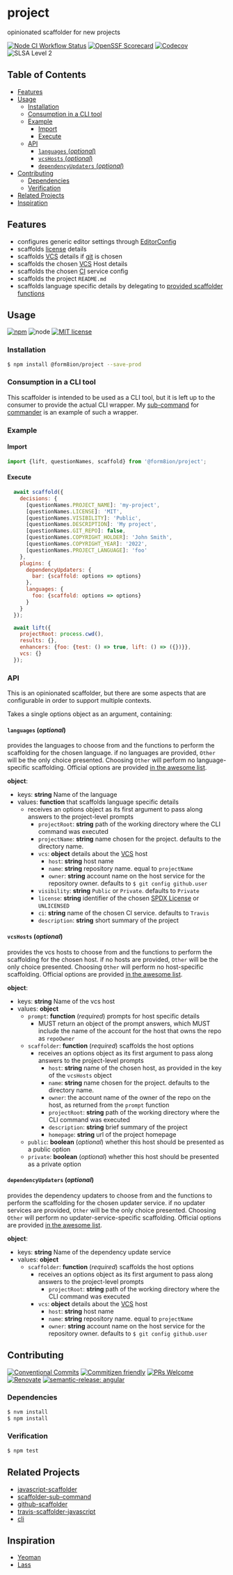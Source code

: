 # project

opinionated scaffolder for new projects

<!--status-badges start -->

[![Node CI Workflow Status][github-actions-ci-badge]][github-actions-ci-link]
[![OpenSSF Scorecard](https://api.securityscorecards.dev/projects/github.com/form8ion/project/badge)](https://securityscorecards.dev/viewer/?uri=github.com/form8ion/project)
[![Codecov][coverage-badge]][coverage-link]
![SLSA Level 2][slsa-badge]

<!--status-badges end -->

## Table of Contents

* [Features](#features)
* [Usage](#usage)
  * [Installation](#installation)
  * [Consumption in a CLI tool](#consumption-in-a-cli-tool)
  * [Example](#example)
    * [Import](#import)
    * [Execute](#execute)
  * [API](#api)
    * [`languages` (_optional_)](#languages-optional)
    * [`vcsHosts` (_optional_)](#vcshosts-optional)
    * [`dependencyUpdaters` (_optional_)](#dependencyupdaters-optional)
* [Contributing](#contributing)
  * [Dependencies](#dependencies)
  * [Verification](#verification)
* [Related Projects](#related-projects)
* [Inspiration](#inspiration)

## Features

* configures generic editor settings through [EditorConfig](http://editorconfig.org/)
* scaffolds [license](https://spdx.org/licenses/) details
* scaffolds [VCS](https://en.wikipedia.org/wiki/VCS) details if [git](https://git-scm.com/)
  is chosen
* scaffolds the chosen [VCS](https://en.wikipedia.org/wiki/VCS) Host details
* scaffolds the chosen [CI](https://en.wikipedia.org/wiki/Continuous_integration) service
  config
* scaffolds the project `README.md`
* scaffolds language specific details by delegating to
  [provided scaffolder functions](#languages-optional)

## Usage

<!--consumer-badges start -->

[![npm][npm-badge]][npm-link]
![node][node-badge]
[![MIT license][license-badge]][license-link]

<!--consumer-badges end -->

### Installation

```sh
$ npm install @form8ion/project --save-prod
```

### Consumption in a CLI tool

This scaffolder is intended to be used as a CLI tool, but it is left up to the
consumer to provide the actual CLI wrapper. My [sub-command](https://github.com/travi/scaffolder-sub-command)
for [commander](https://www.npmjs.com/package/commander) is an example of such
a wrapper.

### Example

#### Import

```javascript
import {lift, questionNames, scaffold} from '@form8ion/project';
```

#### Execute

```javascript
  await scaffold({
    decisions: {
      [questionNames.PROJECT_NAME]: 'my-project',
      [questionNames.LICENSE]: 'MIT',
      [questionNames.VISIBILITY]: 'Public',
      [questionNames.DESCRIPTION]: 'My project',
      [questionNames.GIT_REPO]: false,
      [questionNames.COPYRIGHT_HOLDER]: 'John Smith',
      [questionNames.COPYRIGHT_YEAR]: '2022',
      [questionNames.PROJECT_LANGUAGE]: 'foo'
    },
    plugins: {
      dependencyUpdaters: {
        bar: {scaffold: options => options}
      },
      languages: {
        foo: {scaffold: options => options}
      }
    }
  });

  await lift({
    projectRoot: process.cwd(),
    results: {},
    enhancers: {foo: {test: () => true, lift: () => ({})}},
    vcs: {}
  });
```

### API

This is an opinionated scaffolder, but there are some aspects that are
configurable in order to support multiple contexts.

Takes a single options object as an argument, containing:

#### `languages` (_optional_)

provides the languages to choose from and the functions to perform the
scaffolding for the chosen language. if no languages are provided, `Other` will
be the only choice presented. Choosing `Other` will perform no language-specific
scaffolding. Official options are provided [in the awesome list](https://github.com/form8ion/awesome#languages).

__object__:

* keys: __string__ Name of the language
* values: __function__ that scaffolds language specific details
  * receives an options object as its first argument to pass along answers to
    the project-level prompts
    * `projectRoot`: __string__ path of the working directory where the CLI
      command was executed
    * `projectName`: __string__ name chosen for the project. defaults to the
      directory name.
    * `vcs`: __object__ details about the [VCS](https://en.wikipedia.org/wiki/Version_control)
      host
      * `host`: __string__ host name
      * `name`: __string__ repository name. equal to `projectName`
      * `owner`: __string__ account name on the host service for the repository
        owner. defaults to `$ git config github.user`
    * `visibility`: __string__ `Public` or `Private`. defaults to `Private`
    * `license`: __string__ identifier of the chosen [SPDX License](https://spdx.org/licenses/)
      or `UNLICENSED`
    * `ci`: __string__ name of the chosen CI service. defaults to `Travis`
    * `description`: __string__ short summary of the project

#### `vcsHosts` (_optional_)

provides the vcs hosts to choose from and the functions to perform the
scaffolding for the chosen host. if no hosts are provided, `Other` will be the
only choice presented. Choosing `Other` will perform no host-specific
scaffolding. Official options are provided [in the awesome list](https://github.com/form8ion/awesome#version-control-services).

__object__:

* keys: __string__ Name of the vcs host
* values: __object__
  * `prompt`: __function__ (_required_) prompts for host specific details
    * MUST return an object of the prompt answers, which MUST include the name
      of the account for the host that owns the repo as `repoOwner`
  * `scaffolder`: __function__ (_required_) scaffolds the host options
    * receives an options object as its first argument to pass along answers to
      the project-level prompts
      * `host`: __string__ name of the chosen host, as provided in the key of
        the `vcsHosts` object
      * `name`: __string__ name chosen for the project. defaults to the
        directory name.
      * `owner`: the account name of the owner of the repo on the host, as
        returned from the `prompt` function
      * `projectRoot`: __string__ path of the working directory where the CLI
        command was executed
      * `description`: __string__ brief summary of the project
      * `homepage`: __string__ url of the project homepage
  * `public`: __boolean__ (_optional_) whether this host should be presented
    as a public option
  * `private`: __boolean__ (_optional_) whether this host should be presented
    as a private option

#### `dependencyUpdaters` (_optional_)

provides the dependency updaters to choose from and the functions to perform the
scaffolding for the chosen updater service. if no updater services are provided,
`Other` will be the only choice presented. Choosing `Other` will perform no
updater-service-specific scaffolding. Official options are provided [in the awesome list](https://github.com/form8ion/awesome#dependency-update-services).

__object__:

* keys: __string__ Name of the dependency update service
* values: __object__
  * `scaffolder`: __function__ (_required_) scaffolds the host options
    * receives an options object as its first argument to pass along answers to
      the project-level prompts
      * `projectRoot`: __string__ path of the working directory where the CLI
        command was executed
    * `vcs`: __object__ details about the [VCS](https://en.wikipedia.org/wiki/Version_control)
      host
      * `host`: __string__ host name
      * `name`: __string__ repository name. equal to `projectName`
      * `owner`: __string__ account name on the host service for the repository
        owner. defaults to `$ git config github.user`

## Contributing

<!--contribution-badges start -->

[![Conventional Commits][commit-convention-badge]][commit-convention-link]
[![Commitizen friendly][commitizen-badge]][commitizen-link]
[![PRs Welcome][prs-badge]][prs-link]
[![Renovate][renovate-badge]][renovate-link]
[![semantic-release: angular][semantic-release-badge]][semantic-release-link]

<!--contribution-badges end -->

### Dependencies

```sh
$ nvm install
$ npm install
```

### Verification

```sh
$ npm test
```

## Related Projects

* [javascript-scaffolder](https://npm.im/@travi/javascript-scaffolder)
* [scaffolder-sub-command](https://github.com/travi/scaffolder-sub-command)
* [github-scaffolder](https://github.com/travi/github-scaffolder)
* [travis-scaffolder-javascript](https://github.com/travi/travis-scaffolder-javascript)
* [cli](https://npm.im/@travi/cli)

## Inspiration

* [Yeoman](http://yeoman.io/)
* [Lass](https://lass.js.org/)

[npm-link]: https://www.npmjs.com/package/@form8ion/project

[npm-badge]: https://img.shields.io/npm/v/@form8ion/project?logo=npm

[license-link]: LICENSE

[license-badge]: https://img.shields.io/github/license/form8ion/project.svg?logo=opensourceinitiative

[commit-convention-link]: https://conventionalcommits.org

[commit-convention-badge]: https://img.shields.io/badge/Conventional%20Commits-1.0.0-yellow.svg

[commitizen-link]: http://commitizen.github.io/cz-cli/

[commitizen-badge]: https://img.shields.io/badge/commitizen-friendly-brightgreen.svg

[prs-link]: http://makeapullrequest.com

[prs-badge]: https://img.shields.io/badge/PRs-welcome-brightgreen.svg

[renovate-link]: https://renovatebot.com

[renovate-badge]: https://img.shields.io/badge/renovate-enabled-brightgreen.svg?logo=renovatebot

[github-actions-ci-link]: https://github.com/form8ion/project/actions?query=workflow%3A%22Node.js+CI%22+branch%3Amaster

[github-actions-ci-badge]: https://img.shields.io/github/actions/workflow/status/form8ion/project/node-ci.yml.svg?branch=master&logo=github

[node-badge]: https://img.shields.io/node/v/@form8ion/project?logo=node.js

[coverage-link]: https://codecov.io/github/form8ion/project

[coverage-badge]: https://img.shields.io/codecov/c/github/form8ion/project?logo=codecov

[slsa-badge]: https://slsa.dev/images/gh-badge-level2.svg

[semantic-release-link]: https://github.com/semantic-release/semantic-release

[semantic-release-badge]: https://img.shields.io/badge/semantic--release-angular-e10079?logo=semantic-release
